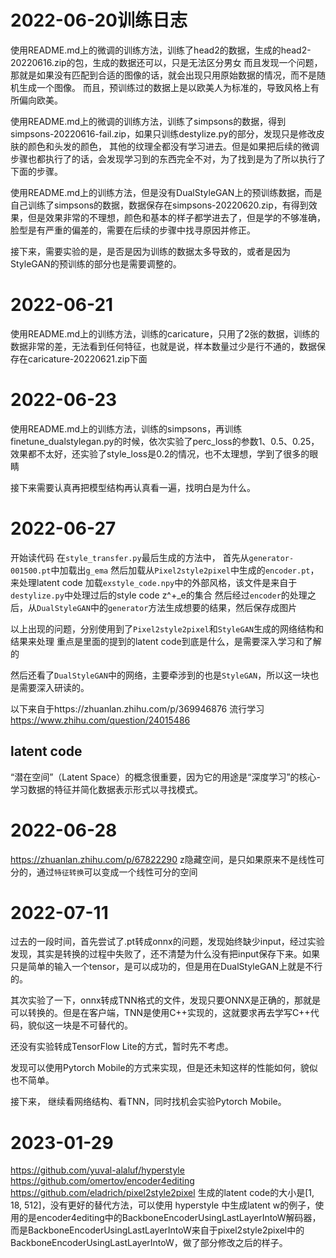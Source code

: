 # 2022-06-20训练日志

使用README.md上的微调的训练方法，训练了head2的数据，生成的head2-20220616.zip的包，生成的数据还可以，只是无法区分男女
而且发现一个问题，那就是如果没有匹配到合适的图像的话，就会出现只用原始数据的情况，而不是随机生成一个图像。
而且，预训练过的数据上是以欧美人为标准的，导致风格上有所偏向欧美。

使用README.md上的微调的训练方法，训练了simpsons的数据，得到simpsons-20220616-fail.zip，如果只训练destylize.py的部分，发现只是修改皮肤的颜色和头发的颜色，
其他的纹理全都没有学习进去。但是如果把后续的微调步骤也都执行了的话，会发现学习到的东西完全不对，为了找到是为了所以执行了下面的步骤。

使用README.md上的训练方法，但是没有DualStyleGAN上的预训练数据，而是自己训练了simpsons的数据，数据保存在simpsons-20220620.zip，有得到效果，但是效果非常的不理想，颜色和基本的样子都学进去了，但是学的不够准确，脸型是有严重的偏差的，需要在后续的步骤中找寻原因并修正。

接下来，需要实验的是，是否是因为训练的数据太多导致的，或者是因为StyleGAN的预训练的部分也是需要调整的。

# 2022-06-21

使用README.md上的训练方法，训练的caricature，只用了2张的数据，训练的数据非常的差，无法看到任何特征，也就是说，样本数量过少是行不通的，数据保存在caricature-20220621.zip下面

# 2022-06-23

使用README.md上的训练方法，训练的simpsons，再训练finetune_dualstylegan.py的时候，依次实验了perc_loss的参数1、0.5、0.25，效果都不太好，还实验了style_loss是0.2的情况，也不太理想，学到了很多的眼睛

接下来需要认真再把模型结构再认真看一遍，找明白是为什么。

# 2022-06-27

开始读代码
在``style_transfer.py``最后生成的方法中，
首先从``generator-001500.pt``中加载出``g_ema``
然后加载从``Pixel2style2pixel``中生成的``encoder.pt``，来处理latent code
加载``exstyle_code.npy``中的外部风格，该文件是来自于``destylize.py``中处理过后的style code z^+_e的集合
然后经过``encoder``的处理之后，从``DualStyleGAN``中的``generator``方法生成想要的结果，然后保存成图片

以上出现的问题，分别使用到了``Pixel2style2pixel``和``StyleGAN``生成的网络结构和结果来处理
重点是里面的提到的latent code到底是什么，是需要深入学习和了解的

然后还看了``DualStyleGAN``中的网络，主要牵涉到的也是``StyleGAN``，所以这一块也是需要深入研读的。

以下来自于https://zhuanlan.zhihu.com/p/369946876
流行学习 https://www.zhihu.com/question/24015486
## latent code
“潜在空间”（Latent Space）的概念很重要，因为它的用途是“深度学习”的核心-学习数据的特征并简化数据表示形式以寻找模式。

# 2022-06-28
https://zhuanlan.zhihu.com/p/67822290
z隐藏空间，是只如果原来不是线性可分的，通过`特征转换`可以变成一个线性可分的空间

# 2022-07-11
过去的一段时间，首先尝试了.pt转成onnx的问题，发现始终缺少input，经过实验发现，其实是转换的过程中失败了，还不清楚为什么没有把input保存下来。如果只是简单的输入一个tensor，是可以成功的，但是用在DualStyleGAN上就是不行的。

其次实验了一下，onnx转成TNN格式的文件，发现只要ONNX是正确的，那就是可以转换的。但是在客户端，TNN是使用C++实现的，这就要求再去学写C++代码，貌似这一块是不可替代的。

还没有实验转成TensorFlow Lite的方式，暂时先不考虑。

发现可以使用Pytorch Mobile的方式来实现，但是还未知这样的性能如何，貌似也不简单。

接下来， 继续看网络结构、看TNN，同时找机会实验Pytorch Mobile。

# 2023-01-29
https://github.com/yuval-alaluf/hyperstyle
https://github.com/omertov/encoder4editing
https://github.com/eladrich/pixel2style2pixel
生成的latent code的大小是[1, 18, 512]，没有更好的替代方法，可以使用 hyperstyle 中生成latent w的例子，使用的是encoder4editing中的BackboneEncoderUsingLastLayerIntoW解码器，而是BackboneEncoderUsingLastLayerIntoW来自于pixel2style2pixel中的BackboneEncoderUsingLastLayerIntoW，做了部分修改之后的样子。









